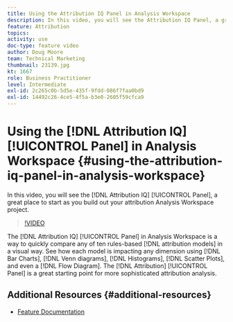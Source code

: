 ```yaml
---
title: Using the Attribution IQ Panel in Analysis Workspace
description: In this video, you will see the Attribution IQ Panel, a great place to start as you build out your attribution Analysis Workspace project.
feature: Attribution
topics: 
activity: use
doc-type: feature video
author: Doug Moore
team: Technical Marketing
thumbnail: 23139.jpg
kt: 1667
role: Business Practitioner
level: Intermediate
exl-id: 2c265c0b-5d5e-435f-9fdd-086f7faa0bd9
exl-id: 14492c26-4ce5-4f5a-b3e0-2605f59cfca9
---
```

# Using the [!DNL Attribution IQ] [!UICONTROL Panel] in Analysis Workspace {#using-the-attribution-iq-panel-in-analysis-workspace}

In this video, you will see the [!DNL Attribution IQ] [!UICONTROL Panel], a great place to start as you build out your attribution Analysis Workspace project.

>[!VIDEO](https://video.tv.adobe.com/v/23139/?quality=12)

The [!DNL Attribution IQ] [!UICONTROL Panel] in Analysis Workspace is a way to quickly compare any of ten rules-based [!DNL attribution models] in a visual way. See how each model is impacting any dimension using [!DNL Bar Charts], [!DNL Venn diagrams], [!DNL Histograms], [!DNL Scatter Plots], and even a [!DNL Flow Diagram]. The [!DNL Attribution] [!UICONTROL Panel] is a great starting point for more sophisticated attribution analysis.

## Additional Resources {#additional-resources}

* [Feature Documentation](https://marketing.adobe.com/resources/help/en_US/analytics/analysis-workspace/use_attribution_iq.html)
